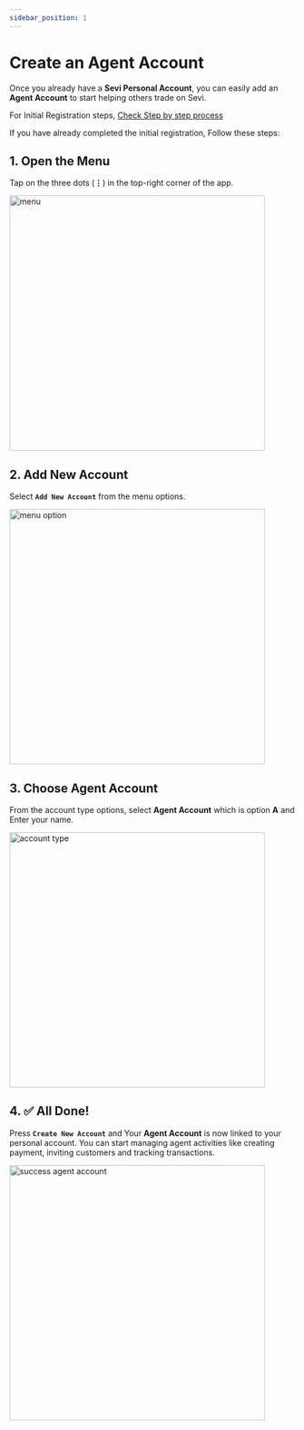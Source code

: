 ```yaml
---
sidebar_position: 1
---
```


# Create an Agent Account

Once you already have a **Sevi Personal Account**, you can easily add an **Agent Account** to start helping others trade on Sevi.  

For Initial Registration steps, [Check Step by step process](/docs/buyer/step-by-step-process/register)  

If you have already completed the initial registration, Follow these steps:
## 1. **Open the Menu**  
   Tap on the three dots (**⋮**) in the top-right corner of the app.  

   <!--- updated screenshot view arranged in 001 as step by step ---->

   <img src="/agent/001.png" alt="menu" width="450"/>  

## 2. **Add New Account**  
   Select **`Add New Account`** from the menu options. 

   <img src="/agent/002.png" alt="menu option" width="450"/>  


## 3. **Choose Agent Account**  
   From the account type options, select **Agent Account** which is option **A** and Enter your name.  

   <img src="/agent/003.png" alt="account type" width="450"/>  


## 4. ✅ **All Done!**  
   Press **`Create New Account`** and Your **Agent Account** is now linked to your personal account. You can start managing agent activities like creating payment, inviting customers and tracking transactions.  

   <img src="/agent/004.png" alt="success agent account" width="450"/>  
